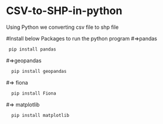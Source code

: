 # CSV-to-SHP-in-python
Using Python we converting csv file to shp file 

#Install below Packages to run the python program 
#=>pandas    
 ```sh
  pip install pandas
  ```
#=>geopandas 
```sh
  pip install geopandas
  ``` 
#=> fiona
```sh
  pip install Fiona
  ```
#=> matplotlib
```sh
  pip install matplotlib
  ```
